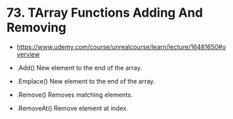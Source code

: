 # 73. TArray Functions Adding And Removing

- <https://www.udemy.com/course/unrealcourse/learn/lecture/16481650#overview>

- .Add() New element to the end of the array.
- .Emplace() New element to the end of the array.
- .Remove() Removes matching elements.
- .RemoveAt() Remove element at index.
